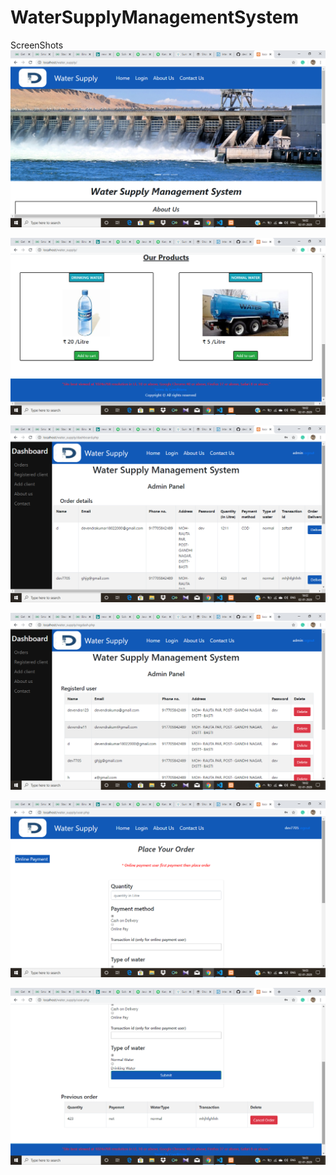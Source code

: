 # WaterSupplyManagementSystem

ScreenShots
![Home](Screenshots/Screenshot%20(17).png)


![Home](Screenshots/Screenshot%20(18).png)


![AdminPanel](Screenshots/Screenshot%20(19).png)


![AdminPanel](Screenshots/Screenshot%20(20).png)


![UserPanel](Screenshots/Screenshot%20(21).png)


![UserPanel](Screenshots/Screenshot%20(22).png)
